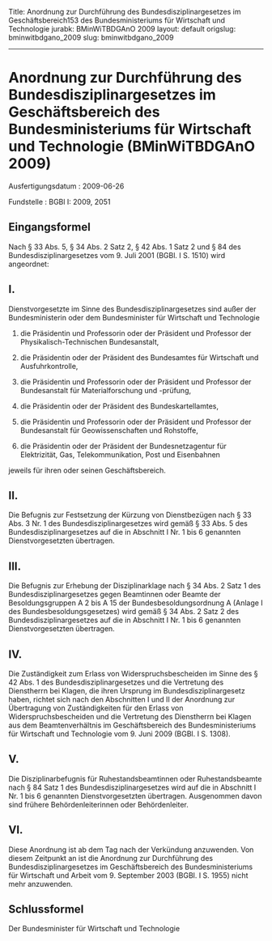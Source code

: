 Title: Anordnung zur Durchführung des Bundesdisziplinargesetzes im Geschäftsbereich153
  des Bundesministeriums für Wirtschaft und Technologie
jurabk: BMinWiTBDGAnO 2009
layout: default
origslug: bminwitbdgano_2009
slug: bminwitbdgano_2009

---

# Anordnung zur Durchführung des Bundesdisziplinargesetzes im Geschäftsbereich des Bundesministeriums für Wirtschaft und Technologie (BMinWiTBDGAnO 2009)

Ausfertigungsdatum
:   2009-06-26

Fundstelle
:   BGBl I: 2009, 2051


## Eingangsformel

Nach § 33 Abs. 5, § 34 Abs. 2 Satz 2, § 42 Abs. 1 Satz 2 und § 84 des
Bundesdisziplinargesetzes vom 9. Juli 2001 (BGBl. I S. 1510) wird
angeordnet:


## I.

Dienstvorgesetzte im Sinne des Bundesdisziplinargesetzes sind außer
der Bundesministerin oder dem Bundesminister für Wirtschaft und
Technologie

1.  die Präsidentin und Professorin oder der Präsident und Professor der
    Physikalisch-Technischen Bundesanstalt,


2.  die Präsidentin oder der Präsident des Bundesamtes für Wirtschaft und
    Ausfuhrkontrolle,


3.  die Präsidentin und Professorin oder der Präsident und Professor der
    Bundesanstalt für Materialforschung und -prüfung,


4.  die Präsidentin oder der Präsident des Bundeskartellamtes,


5.  die Präsidentin und Professorin oder der Präsident und Professor der
    Bundesanstalt für Geowissenschaften und Rohstoffe,


6.  die Präsidentin oder der Präsident der Bundesnetzagentur für
    Elektrizität, Gas, Telekommunikation, Post und Eisenbahnen



jeweils für ihren oder seinen Geschäftsbereich.


## II.

Die Befugnis zur Festsetzung der Kürzung von Dienstbezügen nach § 33
Abs. 3 Nr. 1 des Bundesdisziplinargesetzes wird gemäß § 33 Abs. 5 des
Bundesdisziplinargesetzes auf die in Abschnitt I Nr. 1 bis 6 genannten
Dienstvorgesetzten übertragen.


## III.

Die Befugnis zur Erhebung der Disziplinarklage nach § 34 Abs. 2 Satz 1
des Bundesdisziplinargesetzes gegen Beamtinnen oder Beamte der
Besoldungsgruppen A 2 bis A 15 der Bundesbesoldungsordnung A (Anlage I
des Bundesbesoldungsgesetzes) wird gemäß § 34 Abs. 2 Satz 2 des
Bundesdisziplinargesetzes auf die in Abschnitt I Nr. 1 bis 6 genannten
Dienstvorgesetzten übertragen.


## IV.

Die Zuständigkeit zum Erlass von Widerspruchsbescheiden im Sinne des §
42 Abs. 1 des Bundesdisziplinargesetzes und die Vertretung des
Dienstherrn bei Klagen, die ihren Ursprung im Bundesdisziplinargesetz
haben, richtet sich nach den Abschnitten I und II der Anordnung zur
Übertragung von Zuständigkeiten für den Erlass von
Widerspruchsbescheiden und die Vertretung des Dienstherrn bei Klagen
aus dem Beamtenverhältnis im Geschäftsbereich des Bundesministeriums
für Wirtschaft und Technologie vom 9. Juni 2009 (BGBl. I S. 1308).


## V.

Die Disziplinarbefugnis für Ruhestandsbeamtinnen oder Ruhestandsbeamte
nach § 84 Satz 1 des Bundesdisziplinargesetzes wird auf die in
Abschnitt I Nr. 1 bis 6 genannten Dienstvorgesetzten übertragen.
Ausgenommen davon sind frühere Behördenleiterinnen oder
Behördenleiter.


## VI.

Diese Anordnung ist ab dem Tag nach der Verkündung anzuwenden. Von
diesem Zeitpunkt an ist die Anordnung zur Durchführung des
Bundesdisziplinargesetzes im Geschäftsbereich des Bundesministeriums
für Wirtschaft und Arbeit vom 9. September 2003 (BGBl. I S. 1955)
nicht mehr anzuwenden.


## Schlussformel

Der Bundesminister für Wirtschaft und Technologie

